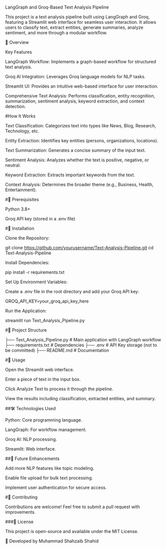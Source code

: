 LangGraph and Groq-Based Text Analysis Pipeline

This project is a text analysis pipeline built using LangGraph and Groq, featuring a Streamlit web interface for seamless user interaction. It allows users to classify text, extract entities, generate summaries, analyze sentiment, and more through a modular workflow.

🚀 Overview

Key Features

LangGraph Workflow: Implements a graph-based workflow for structured text analysis.

Groq AI Integration: Leverages Groq language models for NLP tasks.

Streamlit UI: Provides an intuitive web-based interface for user interaction.

Comprehensive Text Analysis: Performs classification, entity recognition, summarization, sentiment analysis, keyword extraction, and context detection.

#How It Works

Text Classification: Categorizes text into types like News, Blog, Research, Technology, etc.

Entity Extraction: Identifies key entities (persons, organizations, locations).

Text Summarization: Generates a concise summary of the input text.

Sentiment Analysis: Analyzes whether the text is positive, negative, or neutral.

Keyword Extraction: Extracts important keywords from the text.

Context Analysis: Determines the broader theme (e.g., Business, Health, Entertainment).

#📌 Prerequisites

Python 3.8+

Groq API key (stored in a .env file)

#🔧 Installation

Clone the Repository:

git clone https://github.com/yourusername/Text-Analysis-Pipeline.git
cd Text-Analysis-Pipeline

Install Dependencies:

pip install -r requirements.txt

Set Up Environment Variables:

Create a .env file in the root directory and add your Groq API key:

GROQ_API_KEY=your_groq_api_key_here

Run the Application:

streamlit run Text_Analysis_Pipeline.py

#📂 Project Structure

├── Text_Analysis_Pipeline.py  # Main application with LangGraph workflow
├── requirements.txt           # Dependencies
├── .env                       # API Key storage (not to be committed)
├── README.md                  # Documentation

#🎯 Usage

Open the Streamlit web interface.

Enter a piece of text in the input box.

Click Analyze Text to process it through the pipeline.

View the results including classification, extracted entities, and summary.

##🛠 Technologies Used

Python: Core programming language.

LangGraph: For workflow management.

Groq AI: NLP processing.

Streamlit: Web interface.

##🚀 Future Enhancements

Add more NLP features like topic modeling.

Enable file upload for bulk text processing.

Implement user authentication for secure access.

#🤝 Contributing

Contributions are welcome! Feel free to submit a pull request with improvements.

###📝 License

This project is open-source and available under the MIT License.

🔹 Developed by Muhammad Shahzaib Shahid
